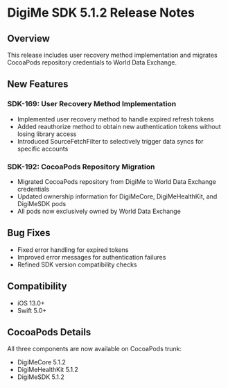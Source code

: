 # DigiMe SDK 5.1.2 Release Notes

## Overview
This release includes user recovery method implementation and migrates CocoaPods repository credentials to World Data Exchange.

## New Features

### SDK-169: User Recovery Method Implementation
- Implemented user recovery method to handle expired refresh tokens
- Added reauthorize method to obtain new authentication tokens without losing library access
- Introduced SourceFetchFilter to selectively trigger data syncs for specific accounts

### SDK-192: CocoaPods Repository Migration
- Migrated CocoaPods repository from DigiMe to World Data Exchange credentials
- Updated ownership information for DigiMeCore, DigiMeHealthKit, and DigiMeSDK pods
- All pods now exclusively owned by World Data Exchange

## Bug Fixes
- Fixed error handling for expired tokens
- Improved error messages for authentication failures
- Refined SDK version compatibility checks

## Compatibility
- iOS 13.0+
- Swift 5.0+

## CocoaPods Details
All three components are now available on CocoaPods trunk:
- DigiMeCore 5.1.2
- DigiMeHealthKit 5.1.2
- DigiMeSDK 5.1.2